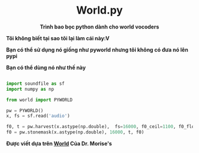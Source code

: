 <div align="center">

# **World.py**

**Trình bao bọc python dành cho world vocoders**

</div>

**Tôi không biết tại sao tôi lại làm cái này:V**

**Bạn có thể sử dụng nó giống như pyworld nhưng tôi không có đưa nó lên pypi**

**Bạn có thể dùng nó như thế này**

```python

import soundfile as sf
import numpy as np

from world import PYWORLD

pw = PYWORLD()
x, fs = sf.read('audio')

f0, t = pw.harvest(x.astype(np.double),  fs=16000, f0_ceil=1100, f0_floor=50, frame_period=10)
f0 = pw.stonemask(x.astype(np.double), 16000, t, f0)

```

**Được viết dựa trên [World](https://github.com/mmorise/World) Của Dr. Morise's**